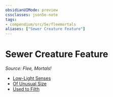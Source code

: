 ```yaml
---
obsidianUIMode: preview
cssclasses: json5e-note
tags:
- compendium/src/5e/fleemortals
aliases: ["Sewer Creature Feature"]
---
```

# Sewer Creature Feature
*Source: Flee, Mortals!* 

- [Low-Light Senses](2-Mechanics/CLI/optional-features/low-light-senses-fleemortals.md)
- [Of Unusual Size](2-Mechanics/CLI/optional-features/of-unusual-size-fleemortals.md)
- [Used to Filth](2-Mechanics/CLI/optional-features/used-to-filth-fleemortals.md)